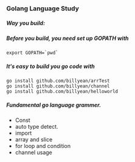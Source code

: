 ### Golang Language Study

##### Way you build:
##### Before you build, you need set up GOPATH with
```
export GOPATH=`pwd`
```
##### It's easy to build you go code with
```
go install github.com/billyean/arrTest
go install github.com/billyean/channel
go install github.com/billyean/helloworld
```

##### Fundamental go language grammer.
* Const
* auto type detect.
* import
* array and slice
* for loop and condition
* channel usage
